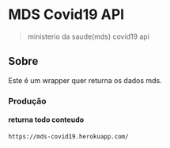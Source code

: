 # MDS Covid19 API
> ministerio da saude(mds) covid19 api

## Sobre

Este é um wrapper quer returna os dados mds.

### Produção

#### returna todo conteudo

```sh
https://mds-covid19.herokuapp.com/
```


